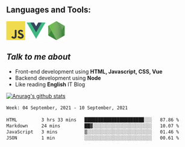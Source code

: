 ## **Languages and Tools:**      
<code><img height="50" src="https://raw.githubusercontent.com/github/explore/80688e429a7d4ef2fca1e82350fe8e3517d3494d/topics/javascript/javascript.png"></code>
<code><img height="50"  src="https://raw.githubusercontent.com/github/explore/80688e429a7d4ef2fca1e82350fe8e3517d3494d/topics/vue/vue.png"></code>
<code><img height="50"  src="https://raw.githubusercontent.com/github/explore/80688e429a7d4ef2fca1e82350fe8e3517d3494d/topics/nodejs/nodejs.png"></code>

## *Talk to me about*
- Front-end development using **HTML, Javascript, CSS, Vue**
- Backend development using **Node**
- Like reading **English** IT Blog    

[![Anurag's github stats](https://github-readme-stats.vercel.app/api?username=qdi5)](https://github.com/anuraghazra/github-readme-stats)    

<!--START_SECTION:waka-->
```text
Week: 04 September, 2021 - 10 September, 2021

HTML         3 hrs 33 mins   ██████████████████████░░░   87.86 % 
Markdown     24 mins         ██▓░░░░░░░░░░░░░░░░░░░░░░   10.07 % 
JavaScript   3 mins          ▒░░░░░░░░░░░░░░░░░░░░░░░░   01.46 % 
JSON         1 min           ░░░░░░░░░░░░░░░░░░░░░░░░░   00.61 % 
```
<!--END_SECTION:waka-->
